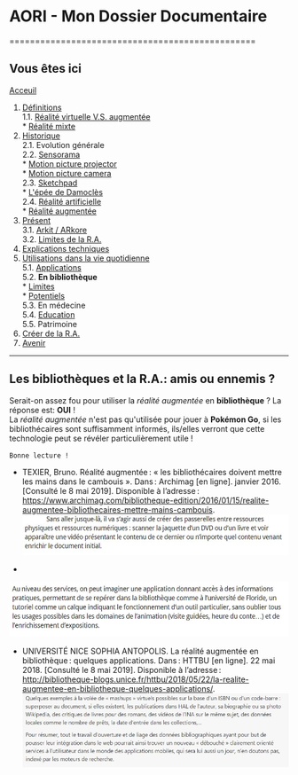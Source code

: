# AORI - Mon Dossier Documentaire
================================================
## Vous êtes ici

[Acceuil](Introduction.md)  

1. [Définitions](Definition.md)  
  1.1. [Réalité virtuelle V.S. augmentée](vs.md)    
         * [Réalité mixte](mixed.md)  
2. [Historique](Histoire.md)  
  2.1. Evolution générale  
  2.2. [Sensorama](sensorama.md)  
         * [Motion picture projector](premierei.md)   
         * [Motion picture camera](secondei.md)  
  2.3. [Sketchpad](logiciel.md)  
         * [L'épée de Damoclès](epee.md)  
  2.4. [Réalité artificielle](rearti.md)  
         * [Réalité augmentée](ra.md)  
3. [Présent](present.md)  
  3.1. [Arkit / ARkore](os.md)  
  3.2. [Limites de la R.A.](limits.md)  
4. [Explications techniques](Fonctionnement.md)  
5. [Utilisations dans la vie quotidienne](utilisation.md)   
   5.1. [Applications](app.md)  
   5.2. **En bibliothèque**  
        * [Limites](bibliL.md)  
        * [Potentiels](potentielb.md)  
   5.3.  En médecine  
   5.4. [Education ](education.md)  
   5.5. Patrimoine  
 6. [Créer de la R.A.](creation.md)
 7. [Avenir](Avenir.md)  
 -----------------------------------------------
 
 Les **bibliothèques** et la R.A.: amis ou ennemis ?
  -------------------------------------------------------------------------------------------------------------------------------------
  Serait-on assez fou pour utiliser la *réalité augmentée* en __bibliothèque__ ? La réponse est: __OUI__ !  
  La *réalité augmentée* n'est pas qu'utilisée pour jouer à **Pokémon Go**, si les bibliothécaires sont suffisamment informés, ils/elles verront que cette technologie peut se révéler particulièrement utile !
 ````
 Bonne lecture !
 ````
 
 *  TEXIER, Bruno. Réalité augmentée : « les bibliothécaires doivent mettre les mains dans le cambouis ». Dans : Archimag [en ligne]. janvier 2016. [Consulté le 8 mai 2019]. Disponible à l’adresse : https://www.archimag.com/bibliotheque-edition/2016/01/15/realite-augmentee-bibliothecaires-mettre-mains-cambouis.  
![bili1](/Images/bibli1.JPG)  

* 
![bili2](/Images/bili2.JPG)  

* UNIVERSITÉ NICE SOPHIA ANTOPOLIS. La réalité augmentée en bibliothèque : quelques applications. Dans : HTTBU [en ligne]. 22 mai 2018. [Consulté le 8 mai 2019]. Disponible à l’adresse : http://bibliotheque-blogs.unice.fr/httbu/2018/05/22/la-realite-augmentee-en-bibliotheque-quelques-applications/.  
![bibli3](/Images/bibli3.JPG)  

  
